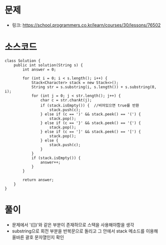 # 문제
- 링크: 
<https://school.programmers.co.kr/learn/courses/30/lessons/76502>

# 소스코드
```
class Solution {
    public int solution(String s) {
        int answer = 0;
        
        for (int i = 0; i < s.length(); i++) {
            Stack<Character> stack = new Stack<>();
            String str = s.substring(i, s.length()) + s.substring(0, i);
            for (int j = 0; j < str.length(); j++) {
                char c = str.charAt(j);
                if (stack.isEmpty()) {  //비어있으면 true를 반환
                    stack.push(c);
                } else if (c == ')' && stack.peek() == '(') {
                    stack.pop();
                } else if (c == '}' && stack.peek() == '{') {
                    stack.pop();
                } else if (c == ']' && stack.peek() == '[') {
                    stack.pop();
                } else {
                    stack.push(c);
                }
            }
            if (stack.isEmpty()) {
                answer++;
            }
        }
        
        return answer;
    }
}
```
# 풀이
- 문제에서 '([])'와 같은 부분이 존재하므로 스택을 사용해야함을 생각
- substring으로 회전 부분을 반복문으로 돌리고 그 안에서 stack 메소드를 이용해 올바른 괄호 문자열인지 확인
